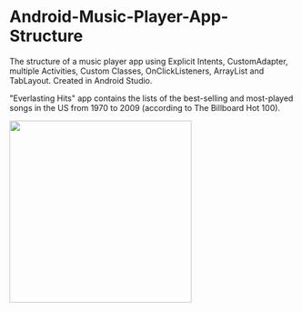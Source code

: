 # Android-Music-Player-App-Structure

The structure of a music player app using Explicit Intents, CustomAdapter, multiple Activities, Custom Classes, OnClickListeners, ArrayList and TabLayout. Created in Android Studio.

"Everlasting Hits" app contains the lists of the best-selling and most-played songs in the US from 1970 to 2009 (according to The Billboard Hot 100).

<img src="http://cmsweb.pl/wp-content/uploads/2018/04/EverlastingHitsApp.png" width="320">
